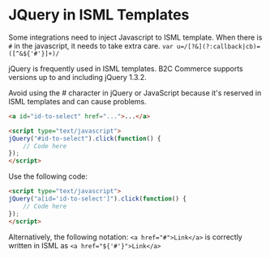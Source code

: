 # JQuery in ISML Templates

Some integrations need to inject Javascript to ISML template. When there is `#` in the javascript, it needs to take extra care.
`var u=/[?&](?:callback|cb)=([^&${'#'}]+)/`

jQuery is frequently used in ISML templates. B2C Commerce supports versions up to and including jQuery 1.3.2.<br>

Avoid using the # character in jQuery or JavaScript because it's reserved in ISML templates and can cause problems.<br>
```html
<a id="id-to-select" href="...">...</a>

<script type="text/javascript">
jQuery("#id-to-select").click(function() {
    // Code here
});
</script>
```
Use the following code:
```html
<script type="text/javascript">
jQuery("a[id='id-to-select']").click(function() {
    // Code here
});
</script>
```
Alternatively, the following notation:
`<a href="#">Link</a>`
is correctly written in ISML as
`<a href="${'#'}">Link</a>`
